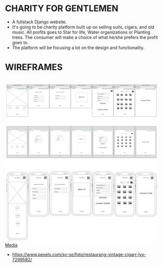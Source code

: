 # CHARITY FOR GENTLEMEN     
- A fullstack Django website. 
- It's going to be charity platform built up on selling suits, cigars, and old music. All profits goes to Star for life, Water organizations or Planting trees. The consumer will make a choice of what he/she prefers the profit goes to.
- The platform will be focusing a lot on the design and functionality.

# WIREFRAMES

<br>
<a href="" target="_blank"><img src="/documentation/Desktop-MS4-Wireframes.png" alt="Book Bites mobile Screen"></a>
<a href="" target="_blank"><img src="/documentation/Ipad-MS4-Wireframes.png" alt="Book Bites mobile Screen"></a>
<a href="" target="_blank"><img src="/documentation/Mobile-MS4-Wireframes.png" alt="Book Bites mobile Sc

# Media
- https://www.pexels.com/sv-se/foto/restaurang-vintage-cigarr-lyx-7299582/